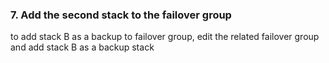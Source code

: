 <!-- usedin: [ _legacy_docker/Tutorials] - post: -->


### 7. Add the second stack to the failover group

to add stack B as a backup to failover group, edit the related failover group and add stack B as a backup stack




